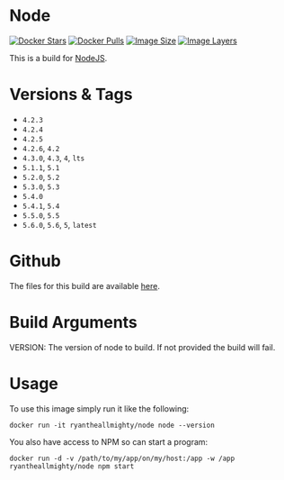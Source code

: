 # Node
[![Docker Stars](https://img.shields.io/docker/stars/ryantheallmighty/node.svg?style=flat-square)](https://hub.docker.com/r/ryantheallmighty/node/) [![Docker Pulls](https://img.shields.io/docker/pulls/ryantheallmighty/node.svg?style=flat-square)](https://hub.docker.com/r/ryantheallmighty/node/) [![Image Size](https://img.shields.io/imagelayers/image-size/ryantheallmighty/node/latest.svg?style=flat-square)](https://imagelayers.io/?images=ryantheallmighty%2Fnode) [![Image Layers](https://img.shields.io/imagelayers/layers/ryantheallmighty/node/latest.svg?style=flat-square)](https://imagelayers.io/?images=ryantheallmighty%2Fnode)

This is a build for [NodeJS](https://nodejs.org/en/).

# Versions & Tags
- `4.2.3`
- `4.2.4`
- `4.2.5`
- `4.2.6`, `4.2`
- `4.3.0`, `4.3`, `4`, `lts`
- `5.1.1`, `5.1`
- `5.2.0`, `5.2`
- `5.3.0`, `5.3`
- `5.4.0`
- `5.4.1`, `5.4`
- `5.5.0`, `5.5`
- `5.6.0`, `5.6`, `5`, `latest`

# Github
The files for this build are available [here](https://github.com/RyanTheAllmighty/Dockerfiles/tree/master/node).

# Build Arguments
VERSION: The version of node to build. If not provided the build will fail.

# Usage
To use this image simply run it like the following:

```
docker run -it ryantheallmighty/node node --version
```

You also have access to NPM so can start a program:

```
docker run -d -v /path/to/my/app/on/my/host:/app -w /app  ryantheallmighty/node npm start
```